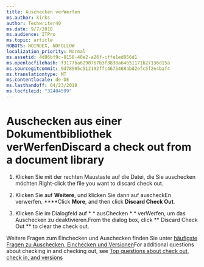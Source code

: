 ```yaml
---
title: Auschecken verWerfen
ms.author: kirks
author: Techwriter40
ms.date: 9/7/2018
ms.audience: ITPro
ms.topic: article
ROBOTS: NOINDEX, NOFOLLOW
localization_priority: Normal
ms.assetid: 4d86bf9c-8158-40e2-a26f-cffe1ed856d1
ms.openlocfilehash: f3177ba6290767b3f3838a64b51171b27136d15a
ms.sourcegitcommit: 9d78905c512192ffc4675468abd2efc5f2e4baf4
ms.translationtype: MT
ms.contentlocale: de-DE
ms.lasthandoff: 04/23/2019
ms.locfileid: "32404599"
---
```

# <a name="discard-a-check-out-from-a-document-library"></a><span data-ttu-id="68b35-102">Auschecken aus einer Dokumentbibliothek verWerfen</span><span class="sxs-lookup"><span data-stu-id="68b35-102">Discard a check out from a document library</span></span>

1. <span data-ttu-id="68b35-103">Klicken Sie mit der rechten Maustaste auf die Datei, die Sie auschecken möchten.</span><span class="sxs-lookup"><span data-stu-id="68b35-103">Right-click the file you want to discard check out.</span></span>
    
2. <span data-ttu-id="68b35-104">Klicken Sie auf **Weitere**, und klicken Sie dann auf auscheckEn verwerfen. \*\*\*\*</span><span class="sxs-lookup"><span data-stu-id="68b35-104">Click **More**, and then click **Discard Check Out**.</span></span> 
    
3. <span data-ttu-id="68b35-105">Klicken Sie im Dialogfeld auf \* \* ausChecken \* \* verWerfen, um das Auschecken zu deaktivieren.</span><span class="sxs-lookup"><span data-stu-id="68b35-105">From the dialog box, click \*\* Discard Check Out \*\* to clear the check out.</span></span> 
    
<span data-ttu-id="68b35-106">Weitere Fragen zum Einchecken und Auschecken finden Sie unter [häufigste Fragen zu Auschecken, Einchecken und Versionen](https://go.microsoft.com/fwlink/?linkid=2018786)</span><span class="sxs-lookup"><span data-stu-id="68b35-106">For additional questions about checking in and checking out, see [Top questions about check out, check in, and versions](https://go.microsoft.com/fwlink/?linkid=2018786)</span></span>
  

